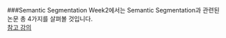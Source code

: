 ###Semantic Segmentation
Week2에서는 Semantic Segmentation과 관련된 논문 총 4가지를 살펴볼 것입니다.  
[참고 강의](https://www.edwith.org/deeplearningchoi/lecture/15554/)